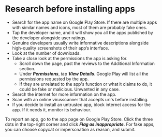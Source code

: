 # Research before installing apps

* Search for the app name on Google Play Store. If there are multiple apps with similar names and icons, most of them 
are probably fake ones.
* Tap the developer name, and it will show you all the apps published by the developer alongside user ratings.
* Genuine developers usually write informative descriptions alongside high-quality screenshots of their app’s interface.
* Look at the number of downloads.
* Take a close look at the permissions the app is asking for. 
  * Scroll down the page, past the reviews to the Additional Information section.
  * Under ***Permissions***, tap ***View Details***. Google Play will list all the permissions requested by the app.
  * If they are unrelated to the app's function or what it claims to do, it could be fake or malicious. Unwanted in any case.
* Search the internet for more information on the app.
* Scan with an online virusscanner that accepts url's before installing.
* If you decide to install an untrusted app, block internet access for the app. If it needs it, monitor its behaviour.

To report an app, go to the app page on Google Play Store. Click the three dots in the top-right corner and click 
***Flag as inappropriate***. For fake apps, you can choose copycat or impersonation as reason, and submit.